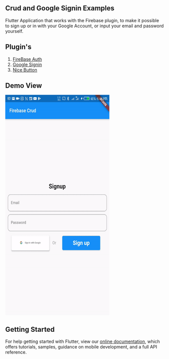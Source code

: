 ## Crud and Google Signin Examples

Flutter Application that works with the Firebase plugin, to make it possible to sign up or in with your Google Account, or input your email and password yourself.

## Plugin's
1. <a href="https://pub.dev/packages/firebase_auth">FireBase Auth</a> <br>
2. <a href="https://pub.dev/packages/google_sign_in">Google Signin</a> <br>
3. <a href="https://pub.dev/packages/nice_button">Nice Button</a>

## Demo View
<img src='https://github.com/quiet-programmer/crud_and_signin_with_firebase/blob/master/ss/ezgif.com-video-to-gif.gif' width='330' height='700'>

## Getting Started

For help getting started with Flutter, view our
[online documentation](https://flutter.dev/docs), which offers tutorials,
samples, guidance on mobile development, and a full API reference.
